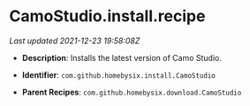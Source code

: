 # CamoStudio.install.recipe

_Last updated 2021-12-23 19:58:08Z_

- **Description**: Installs the latest version of Camo Studio.

- **Identifier**: `com.github.homebysix.install.CamoStudio`

- **Parent Recipes**: `com.github.homebysix.download.CamoStudio`